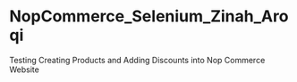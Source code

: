 # NopCommerce_Selenium_Zinah_Aroqi
Testing Creating Products and Adding Discounts into Nop Commerce Website
